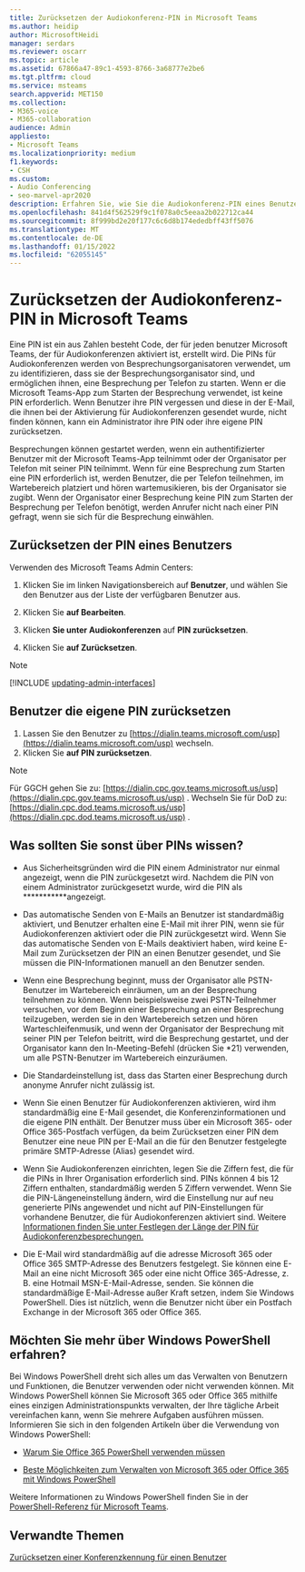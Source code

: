 ```yaml
---
title: Zurücksetzen der Audiokonferenz-PIN in Microsoft Teams
ms.author: heidip
author: MicrosoftHeidi
manager: serdars
ms.reviewer: oscarr
ms.topic: article
ms.assetid: 67866a47-89c1-4593-8766-3a68777e2be6
ms.tgt.pltfrm: cloud
ms.service: msteams
search.appverid: MET150
ms.collection:
- M365-voice
- M365-collaboration
audience: Admin
appliesto:
- Microsoft Teams
ms.localizationpriority: medium
f1.keywords:
- CSH
ms.custom:
- Audio Conferencing
- seo-marvel-apr2020
description: Erfahren Sie, wie Sie die Audiokonferenz-PIN eines Benutzers in ihrem Microsoft Teams zurücksetzen, und erfahren Sie wichtige Informationen zu PINs.
ms.openlocfilehash: 841d4f562529f9c1f078a0c5eeaa2b022712ca44
ms.sourcegitcommit: 8f999bd2e20f177c6c6d8b174ededbff43ff5076
ms.translationtype: MT
ms.contentlocale: de-DE
ms.lasthandoff: 01/15/2022
ms.locfileid: "62055145"
---
```

# <a name="reset-the-audio-conferencing-pin-in-microsoft-teams"></a>Zurücksetzen der Audiokonferenz-PIN in Microsoft Teams

Eine PIN ist ein aus Zahlen besteht Code, der für jeden benutzer Microsoft Teams, der für Audiokonferenzen aktiviert ist, erstellt wird. Die PINs für Audiokonferenzen werden von Besprechungsorganisatoren verwendet, um zu identifizieren, dass sie der Besprechungsorganisator sind, und ermöglichen ihnen, eine Besprechung per Telefon zu starten. Wenn er die Microsoft Teams-App zum Starten der Besprechung verwendet, ist keine PIN erforderlich. Wenn Benutzer ihre PIN vergessen und diese in der E-Mail, die ihnen bei der Aktivierung für Audiokonferenzen gesendet wurde, nicht finden können, kann ein Administrator ihre PIN oder ihre eigene PIN zurücksetzen.
  
Besprechungen können gestartet werden, wenn ein authentifizierter Benutzer mit der Microsoft Teams-App teilnimmt oder der Organisator per Telefon mit seiner PIN teilnimmt. Wenn für eine Besprechung zum Starten eine PIN erforderlich ist, werden Benutzer, die per Telefon teilnehmen, im Wartebereich platziert und hören wartemusikieren, bis der Organisator sie zugibt. Wenn der Organisator einer Besprechung keine PIN zum Starten der Besprechung per Telefon benötigt, werden Anrufer nicht nach einer PIN gefragt, wenn sie sich für die Besprechung einwählen.

## <a name="reset-a-users-pin"></a>Zurücksetzen der PIN eines Benutzers

Verwenden des Microsoft Teams Admin Centers:

1. Klicken Sie im linken Navigationsbereich auf **Benutzer**, und wählen Sie den Benutzer aus der Liste der verfügbaren Benutzer aus.

2. Klicken Sie **auf Bearbeiten**.

3. Klicken **Sie unter Audiokonferenzen** auf **PIN zurücksetzen**.

4. Klicken Sie **auf Zurücksetzen**.

> [!Note]
> [!INCLUDE [updating-admin-interfaces](includes/updating-admin-interfaces.md)]

## <a name="have-a-user-reset-their-own-pin"></a>Benutzer die eigene PIN zurücksetzen

1. Lassen Sie den Benutzer zu [https://dialin.teams.microsoft.com/usp](https://dialin.teams.microsoft.com/usp) wechseln.
2. Klicken Sie **auf PIN zurücksetzen**.

> [!NOTE]
> Für GGCH gehen Sie zu: [https://dialin.cpc.gov.teams.microsoft.us/usp](https://dialin.cpc.gov.teams.microsoft.us/usp) .
> Wechseln Sie für DoD zu: [https://dialin.cpc.dod.teams.microsoft.us/usp](https://dialin.cpc.dod.teams.microsoft.us/usp) .

## <a name="what-else-should-you-know-about-pins"></a>Was sollten Sie sonst über PINs wissen?

- Aus Sicherheitsgründen wird die PIN einem Administrator nur einmal angezeigt, wenn die PIN zurückgesetzt wird. Nachdem die PIN von einem Administrator zurückgesetzt wurde, wird die PIN als ***********angezeigt.

- Das automatische Senden von E-Mails an Benutzer ist standardmäßig aktiviert, und Benutzer erhalten eine E-Mail mit ihrer PIN, wenn sie für Audiokonferenzen aktiviert oder die PIN zurückgesetzt wird. Wenn Sie das automatische Senden von E-Mails deaktiviert haben, wird keine E-Mail zum Zurücksetzen der PIN an einen Benutzer gesendet, und Sie müssen die PIN-Informationen manuell an den Benutzer senden.

- Wenn eine Besprechung beginnt, muss der Organisator alle PSTN-Benutzer im Wartebereich einräumen, um an der Besprechung teilnehmen zu können. Wenn beispielsweise zwei PSTN-Teilnehmer versuchen, vor dem Beginn einer Besprechung an einer Besprechung teilzugeben, werden sie in den Wartebereich setzen und hören Warteschleifenmusik, und wenn der Organisator der Besprechung mit seiner PIN per Telefon beitritt, wird die Besprechung gestartet, und der Organisator kann den In-Meeting-Befehl (drücken Sie *21) verwenden, um alle PSTN-Benutzer im Wartebereich einzuräumen.

- Die Standardeinstellung ist, dass das Starten einer Besprechung durch anonyme Anrufer nicht zulässig ist.

- Wenn Sie einen Benutzer für Audiokonferenzen aktivieren, wird ihm standardmäßig eine E-Mail gesendet, die Konferenzinformationen und die eigene PIN enthält. Der Benutzer muss über ein Microsoft 365- oder Office 365-Postfach verfügen, da beim Zurücksetzen einer PIN dem Benutzer eine neue PIN per E-Mail an die für den Benutzer festgelegte primäre SMTP-Adresse (Alias) gesendet wird.

- Wenn Sie Audiokonferenzen einrichten, legen Sie die Ziffern fest, die für die PINs in Ihrer Organisation erforderlich sind. PINs können 4 bis 12 Ziffern enthalten, standardmäßig werden 5 Ziffern verwendet. Wenn Sie die PIN-Längeneinstellung ändern, wird die Einstellung nur auf neu generierte PINs angewendet und nicht auf PIN-Einstellungen für vorhandene Benutzer, die für Audiokonferenzen aktiviert sind. Weitere [Informationen finden Sie unter Festlegen der Länge der PIN für Audiokonferenzbesprechungen.](Set-the-PIN-length-for-Audio-Conferencing-meetings-in-teams.md)

- Die E-Mail wird standardmäßig auf die adresse Microsoft 365 oder Office 365 SMTP-Adresse des Benutzers festgelegt. Sie können eine E-Mail an eine nicht Microsoft 365 oder eine nicht Office 365-Adresse, z. B. eine Hotmail MSN-E-Mail-Adresse, senden. Sie können die standardmäßige E-Mail-Adresse außer Kraft setzen, indem Sie Windows PowerShell. Dies ist nützlich, wenn die Benutzer nicht über ein Postfach Exchange in der Microsoft 365 oder Office 365.

## <a name="want-to-know-more-about-windows-powershell"></a>Möchten Sie mehr über Windows PowerShell erfahren?

Bei Windows PowerShell dreht sich alles um das Verwalten von Benutzern und Funktionen, die Benutzer verwenden oder nicht verwenden können. Mit Windows PowerShell können Sie Microsoft 365 oder Office 365 mithilfe eines einzigen Administrationspunkts verwalten, der Ihre tägliche Arbeit vereinfachen kann, wenn Sie mehrere Aufgaben ausführen müssen. Informieren Sie sich in den folgenden Artikeln über die Verwendung von Windows PowerShell:

- [Warum Sie Office 365 PowerShell verwenden müssen](/microsoft-365/enterprise/why-you-need-to-use-microsoft-365-powershell)

- [Beste Möglichkeiten zum Verwalten von Microsoft 365 oder Office 365 mit Windows PowerShell](/previous-versions//dn568025(v=technet.10))

Weitere Informationen zu Windows PowerShell finden Sie in der [PowerShell-Referenz für Microsoft Teams](/powershell/module/teams/?view=teams-ps).
  
## <a name="related-topics"></a>Verwandte Themen

[Zurücksetzen einer Konferenzkennung für einen Benutzer](reset-a-conference-id-for-a-user-in-teams.md)
